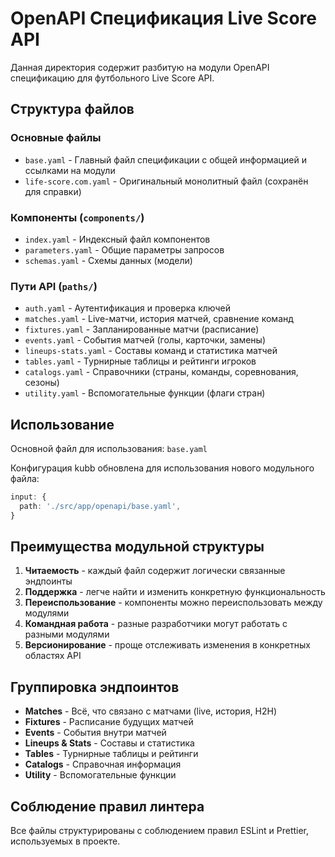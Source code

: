 # OpenAPI Спецификация Live Score API

Данная директория содержит разбитую на модули OpenAPI спецификацию для футбольного Live Score API.

## Структура файлов

### Основные файлы

- `base.yaml` - Главный файл спецификации с общей информацией и ссылками на модули
- `life-score.com.yaml` - Оригинальный монолитный файл (сохранён для справки)

### Компоненты (`components/`)

- `index.yaml` - Индексный файл компонентов
- `parameters.yaml` - Общие параметры запросов
- `schemas.yaml` - Схемы данных (модели)

### Пути API (`paths/`)

- `auth.yaml` - Аутентификация и проверка ключей
- `matches.yaml` - Live-матчи, история матчей, сравнение команд
- `fixtures.yaml` - Запланированные матчи (расписание)
- `events.yaml` - События матчей (голы, карточки, замены)
- `lineups-stats.yaml` - Составы команд и статистика матчей
- `tables.yaml` - Турнирные таблицы и рейтинги игроков
- `catalogs.yaml` - Справочники (страны, команды, соревнования, сезоны)
- `utility.yaml` - Вспомогательные функции (флаги стран)

## Использование

Основной файл для использования: `base.yaml`

Конфигурация kubb обновлена для использования нового модульного файла:

```typescript
input: {
  path: './src/app/openapi/base.yaml',
}
```

## Преимущества модульной структуры

1. **Читаемость** - каждый файл содержит логически связанные эндпоинты
2. **Поддержка** - легче найти и изменить конкретную функциональность
3. **Переиспользование** - компоненты можно переиспользовать между модулями
4. **Командная работа** - разные разработчики могут работать с разными модулями
5. **Версионирование** - проще отслеживать изменения в конкретных областях API

## Группировка эндпоинтов

- **Matches** - Всё, что связано с матчами (live, история, H2H)
- **Fixtures** - Расписание будущих матчей
- **Events** - События внутри матчей
- **Lineups & Stats** - Составы и статистика
- **Tables** - Турнирные таблицы и рейтинги
- **Catalogs** - Справочная информация
- **Utility** - Вспомогательные функции

## Соблюдение правил линтера

Все файлы структурированы с соблюдением правил ESLint и Prettier, используемых в проекте.
